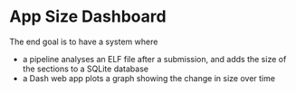 # App Size Dashboard

The end goal is to have a system where
- a pipeline analyses an ELF file after a submission, and adds the size of the sections to a SQLite database
- a Dash web app plots a graph showing the change in size over time
